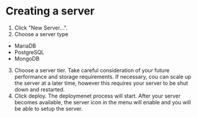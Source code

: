 # Creating a server

1. Click "New Server...".
2. Choose a server type
  * MariaDB
  * PostgreSQL
  * MongoDB

3. Choose a server tier. Take careful consideration of your future performance and storage requirements. If necessary, cou can scale up the server at a later time, however this requires your server to be shut down and restarted.
4. Click deploy. The deploymenet process will start. After your server becomes available, the server icon in the menu will enable and you will be able to setup the server.
